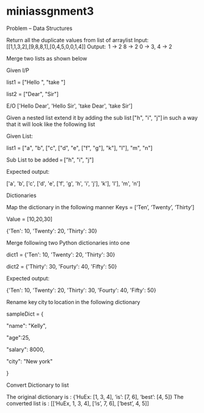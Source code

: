 # miniassgnment3

 Problem  – Data Structures 

Return all the duplicate values from list of arraylist 
Input:  
[[1,1,3,2],[9,8,8,1],[0,4,5,0,0,1,4]] 
Output:  
1 -> 2 
8 -> 2 
0 -> 3, 4 -> 2 

Merge two lists as shown below 

Given I/P 

list1 = ["Hello ", "take "] 

list2 = ["Dear", "Sir"] 

 
 
E/O 
['Hello Dear', 'Hello Sir', 'take Dear', 'take Sir'] 

 Given a nested list extend it by adding the sub list ["h", "i", "j"] in such a way that it will look like the following list 

Given List: 

list1 = ["a", "b", ["c", ["d", "e", ["f", "g"], "k"], "l"], "m", "n"] 

Sub List to be added = ["h", "i", "j"] 

Expected output: 

['a', 'b', ['c', ['d', 'e', ['f', 'g', 'h', 'i', 'j'], 'k'], 'l'], 'm', 'n']	 

Dictionaries 

Map the dictionary in the following manner 
Keys = [‘Ten’, ‘Twenty’, ‘Thirty’] 

Value = [10,20,30] 

{'Ten': 10, 'Twenty': 20, 'Thirty': 30} 

 Merge following two Python dictionaries into one 

dict1 = {'Ten': 10, 'Twenty': 20, 'Thirty': 30} 

dict2 = {'Thirty': 30, 'Fourty': 40, 'Fifty': 50} 

Expected output: 

{'Ten': 10, 'Twenty': 20, 'Thirty': 30, 'Fourty': 40, 'Fifty': 50} 

 Rename key city to location in the following dictionary 

sampleDict = { 

  "name": "Kelly", 

  "age":25, 

  "salary": 8000, 

  "city": "New york" 

} 

 

Convert Dictionary to list 

The original dictionary is : {‘HuEx: [1, 3, 4], ‘is’: [7, 6], ‘best’: [4, 5]} 
The converted list is : [[‘HuEx, 1, 3, 4], [‘is’, 7, 6], [‘best’, 4, 5]] 

 
